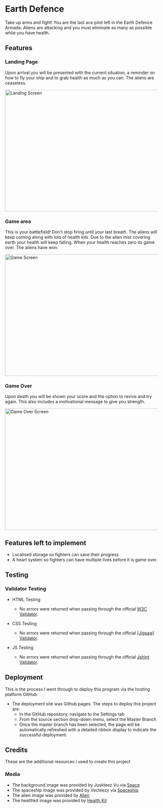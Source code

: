 # Earth Defence
Take up arms and fight! You are the last ace pilot left in the Earth Defence Armada. Aliens are attacking and you must eliminate as many as possible while you have health.

## Features

### Landing Page
Upon arrival you will be presented with the current situation, a reminder on how to fly your ship and to grab health as much as you can. The aliens are ceaseless.

<img width="550" height="400" alt="Landing Screen" src="https://github.com/user-attachments/assets/ddebae85-20a1-46e4-b17c-b82744fcda10" />


### Game area
This is your battlefield! Don't stop firing until your last breath. The aliens will keep coming along with lots of health kits. Due to the alien mist covering earth your health will keep falling. When your health reaches zero its game over. The aliens have won.

<img width="550" height="400" alt="Game Screen" src="https://github.com/user-attachments/assets/a5852af2-9cec-4bb9-8f54-bd2df2a91261" />


### Game Over 
Upon death you will be shown your score and the option to revive and try again. This also includes a motivational message to give you strength.

<img width="550" height="400" alt="Game Over Screen" src="https://github.com/user-attachments/assets/e6381a7f-184d-41a6-a01a-7f49ead06ff1" />


## Features left to implement

- Localised storage so fighters can save their progress
- A heart system so fighters can have multiple lives before it is game over.

## Testing

### Validator Testing

- HTML Testing
  - No errors were returned when passing through the official [W3C Validator](https://validator.w3.org/).

- CSS Testing
  - No errors were returned when passing through the official [(Jigsaw) Validator](https://jigsaw.w3.org/css-validator/).

- JS Testing
  - No errors were returned when passing through the official [Jshint Validator](https://jshint.com/).

## Deployment

This is the process I went through to deploy this program via the hosting platform GitHub:

- The deployment site was Github pages. The steps to deploy this project are:
  - In the GitHub repository, navigate to the Settings tab
  - From the source section drop-down menu, select the Master Branch
  - Once the master branch has been selected, the page will be automatically refreshed with a detailed ribbon display to indicate the successful deployment.

## Credits

These are the additional resources I used to create this project

### Media

- The background image was provided by Juskteez Vu via [Space](https://unsplash.com/@juskteez?utm_source=unsplash&utm_medium=referral&utm_content=creditCopyText)
- The spaceship image was provided by Vecteezy via [Spaceship](https://www.vecteezy.com/free-png/spaceship)
- The alien image was provided by [Alien](https://i.ibb.co/0YgHvmx/enemy-fotor-20230927153748.png)
- The healthkit image was provided by [Health Kit](https://www.pngwing.com/en/free-png-bpufm)




